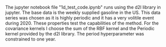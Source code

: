 The jupyter notebook file "1d_test_code.ipynb" runs using the d2l library in jupyter.
The base data is the weekly supplied gasoline in the US. This data series was chosen as it is highly periodic and it has a very volitile event during 2020.
These properties test the capabilities of the method.
For the covariance kernels I choose the sum of the RBF kernel and the Periodic kernel provided by the d2l library.
The period hyperparameter was constrained to one year.
